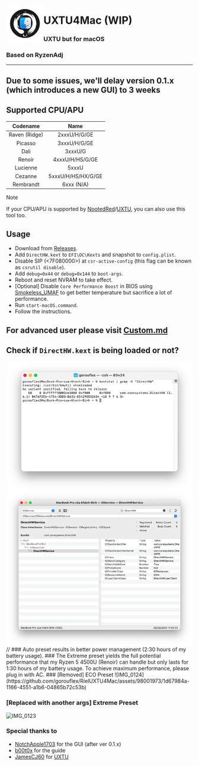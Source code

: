 <picture><img align="left" src="/Img/Logo.png" width="20%"/></picture>
<h1>UXTU4Mac (WIP)</h1>
<h3>UXTU but for macOS</h3>
<h3>Based on RyzenAdj</h3>

---

## Due to some issues, we'll delay version 0.1.x (which introduces a new GUI) to 3 weeks
## Supported CPU/APU

| Codename | Name |
| :---: | :---: |
| Raven (Ridge) | 2xxxU/H/G/GE |
| Picasso | 3xxxU/H/G/GE |
| Dali | 3xxxU/G |
| Renoir | 4xxxU/H/HS/G/GE |
| Lucienne | 5xxxU |
| Cezanne | 5xxxU/H/HS/HX/G/GE |
| Rembrandt | 6xxx (N/A) |

> [!NOTE]
> If your CPU/APU is supported by [NootedRed](https://github.com/ChefKissInc/NootedRed)/[UXTU](https://github.com/JamesCJ60/Universal-x86-Tuning-Utility), you can also use this tool too.

## Usage

- Download from [Releases](https://github.com/AppleOSX/UXTU4Mac/releases).
- Add `DirectHW.kext` to `EFI\OC\Kexts` and snapshot to `config.plist`.
- Disable SIP (<7F080000>) at `csr-active-config` (this flag can be known as `csrutil disable`).
- Add `debug=0x44` or `debug=0x144` to `boot-args`.
- Reboot and reset NVRAM to take effect.
- [Optional] Disable `Core Performance Boost` in BIOS using [Smokeless_UMAF](https://github.com/DavidS95/Smokeless_UMAF) to get better temperature but sacrifice a lot of performance.
- Run `start-macOS.command`.
- Follow the instructions.

## For advanced user please visit [Custom.md](Custom.md)
## Check if `DirectHW.kext` is being loaded or not?
<img align="left" src="/Img/ck_kext1.png"/>
<img align="right" src="/Img/ck_kext2.png"/>//
### Auto preset results in better power management (2:30 hours of my battery usage).
### The Extreme preset yields the full potential performance that my Ryzen 5 4500U (Renoir) can handle but only lasts for 1:30 hours of my battery usage. To achieve maximum performance, please plug in with AC.
### [Removed] ECO Preset
![IMG_0124](https://github.com/gorouflex/RielUXTU4Mac/assets/98001973/1d67984a-1166-4551-a1b6-04865b72c53b)

### [Replaced with another args] Extreme Preset
![IMG_0123](https://github.com/gorouflex/RielUXTU4Mac/assets/98001973/46565c9a-8abd-4b9f-ad2e-5bde5c39a4c1)

### Special thanks to
- [NotchApple1703](https://github.com/NotchApple1703) for the GUI (after ver 0.1.x)
- [b00t0x](https://github.com/b00t0x) for the guide
- [JamesCJ60](https://github.com/JamesCJ60) for [UXTU](https://github.com/JamesCJ60/Universal-x86-Tuning-Utility)
